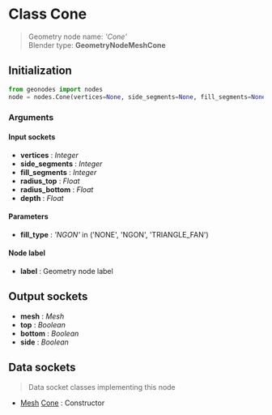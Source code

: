
# Class Cone

> Geometry node name: _'Cone'_<br>Blender type:  **GeometryNodeMeshCone**

## Initialization


```python
from geonodes import nodes
node = nodes.Cone(vertices=None, side_segments=None, fill_segments=None, radius_top=None, radius_bottom=None, depth=None, fill_type='NGON', label=None)
```


### Arguments


#### Input sockets



- **vertices** : _Integer_
- **side_segments** : _Integer_
- **fill_segments** : _Integer_
- **radius_top** : _Float_
- **radius_bottom** : _Float_
- **depth** : _Float_



#### Parameters



- **fill_type** : _'NGON'_ in ('NONE', 'NGON', 'TRIANGLE_FAN')



#### Node label



- **label** : Geometry node label



## Output sockets



- **mesh** : _Mesh_
- **top** : _Boolean_
- **bottom** : _Boolean_
- **side** : _Boolean_



## Data sockets

> Data socket classes implementing this node


- [Mesh](./sockets/Mesh.md) [Cone](./sockets/Mesh.md#cone) : Constructor


